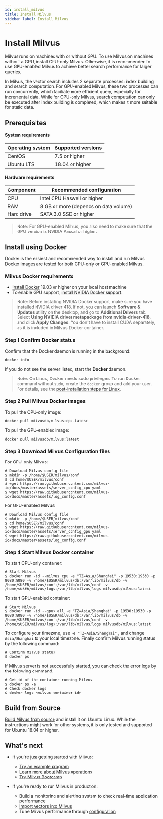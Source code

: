 ```yaml
---
id: install_milvus
title: Install Milvus
sidebar_label: Install Milvus
---
```


# Install Milvus 

Milvus runs on machines with or without GPU. To use Milvus on machines without a GPU, install CPU-only Milvus. Otherwise, it is recommended to use GPU-enabled Milvus to achieve better search performance for larger queries. 

In Milvus, the vector search includes 2 separate processes: index building and search computation. For GPU-enabled Milvus, these two processes can run concurrently, which faciliate more efficient query, especially for incremental data. While for CPU-only Milvus, search computation can only be executed after index building is completed, which makes it more suitable for static data.


## Prerequisites

#### System requirements

| Operating system | Supported versions |
| :--------------- | :----------------- |
| CentOS           | 7.5 or higher      |
| Ubuntu LTS       | 18.04 or higher    |

#### Hardware requirements

| Component  | Recommended configuration             |
| ---------- | ------------------------------------- |
| CPU        | Intel CPU Haswell or higher           |
| RAM        | 8 GB or more (depends on data volume) |
| Hard drive | SATA 3.0 SSD or higher                |

> Note: For GPU-enabled Milvus, you also need to make sure that the GPU version is NVIDIA Pascal or higher.

## Install using Docker

Docker is the easiest and recommended way to install and run Milvus. Docker images are tested for both CPU-only or GPU-enabled Milvus.

### Milvus Docker requirements

- [Install Docker](https://docs.docker.com/engine/installation/linux/docker-ce/ubuntu/) 19.03 or higher on your local host machine.
- To enable GPU support, [install NVIDIA Docker support](https://github.com/NVIDIA/nvidia-docker).

> Note: Before installing NVIDIA Docker support, make sure you have installed NVIDIA driver 418. If not, you can launch **Software & Updates** utility on the desktop, and go to **Additional Drivers** tab. Select **Using NVIDIA driver metapackage from nvidia-driver-418**, and click **Apply Changes**. You don't have to install CUDA separately, as it is included in Milvus Docker container.

### Step 1 Confirm Docker status

Confirm that the Docker daemon is running in the background:

```shell
docker info
```

If you do not see the server listed, start the **Docker** daemon.

> Note: On Linux, Docker needs sudo privileges. To run Docker command without `sudo`, create the `docker` group and add your user. For details, see the [post-installation steps for Linux](https://docs.docker.com/install/linux/linux-postinstall/).

### Step 2 Pull Milvus Docker images

To pull the CPU-only image:

```shell
docker pull milvusdb/milvus:cpu-latest
```

To pull the GPU-enabled image:

```shell
docker pull milvusdb/milvus:latest
```

### Step 3 Download Milvus Configuration files

For CPU-only Milvus:

```shell
# Download Milvus config file
$ mkdir -p /home/$USER/milvus/conf
$ cd home/$USER/milvus/conf
$ wget https://raw.githubusercontent.com/milvus-io/docs/master/assets/server_config_cpu.yaml
$ wget https://raw.githubusercontent.com/milvus-io/docs/master/assets/log_config.conf
```

For GPU-enabled Milvus:

```shell
# Download Milvus config file
$ mkdir -p /home/$USER/milvus/conf
$ cd home/$USER/milvus/conf
$ wget https://raw.githubusercontent.com/milvus-io/docs/master/assets/server_config_gpu.yaml
$ wget https://raw.githubusercontent.com/milvus-io/docs/master/assets/log_config.conf
```

### Step 4 Start Milvus Docker container

To start CPU-only container:

```shell
# Start Milvus
$ docker run -td --milvus_cpu -e "TZ=Asia/Shanghai" -p 19530:19530 -p 8080:8080 -v /home/$USER/milvus/db:/var/lib/milvus/db -v /home/$USER/milvus/conf:/var/lib/milvus/conf -v /home/$USER/milvus/logs:/var/lib/milvus/logs milvusdb/milvus:latest
```

To start GPU-enabled container:

```shell
# Start Milvus
$ docker run -td --gpus all -e "TZ=Asia/Shanghai" -p 19530:19530 -p 8080:8080 -v /home/$USER/milvus/db:/var/lib/milvus/db -v /home/$USER/milvus/conf:/var/lib/milvus/conf -v /home/$USER/milvus/logs:/var/lib/milvus/logs milvusdb/milvus:latest
```

To configure your timezone, use `-e "TZ=Asia/Shanghai"` , and change `Asia/Shanghai` to your local timezone. Finally confirm Milvus running status by the following command:

```shell
# Confirm Milvus status
$ docker ps
```

If Milvus server is not successfully started, you can check the error logs by the following command.

```shell
# Get id of the container running Milvus
$ docker ps -a
# Check docker logs
$ docker logs <milvus container id>
```

## Build from Source

[Build Milvus from source](https://github.com/milvus-io/milvus/blob/master/install.md) and install it on Ubuntu Linux. While the instructions might work for other systems, it is only tested and supported for Ubuntu 18.04 or higher. 

## What's next

- If you're just getting started with Milvus:

  - [Try an example program](example_code.md)
  - [Learn more about Milvus operations](milvus_operation.md)
  - [Try Milvus Bootcamp](https://github.com/milvus-io/bootcamp)
  
- If you're ready to run Milvus in production:

  - Build a [monitoring and alerting system](monitor.md) to check real-time application performance
  - [Import vectors into Milvus](import_data.md)
  - Tune Milvus performance through [configuration](../reference/milvus_config.md)
